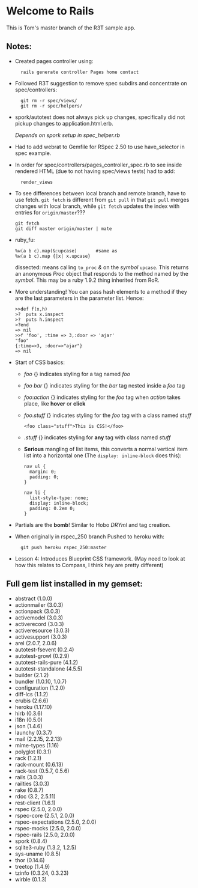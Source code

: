 # Welcome to Rails #

This is Tom's master branch of the R3T sample app.

## Notes: ##

* Created pages controller using:

		rails generate controller Pages home contact

* Followed R3T suggestion to remove spec subdirs and concentrate on spec/controllers:
		 
		git rm -r spec/views/
		git rm -r spec/helpers/

* spork/autotest does not always pick up changes, specifically did not pickup 
  changes to application.html.erb. 

	_Depends on spork setup in spec\_helper.rb_

* Had to add webrat to Gemfile for RSpec 2.50 to use have\_selector in spec example.
* In order for spec/controllers/pages\_controller\_spec.rb to see inside rendered HTML
  (due to not having spec/views tests) had to add:

		render_views

*	To see differences between local branch and remote branch, have to use fetch.  `git fetch` is 
  different from `git pull` in that `git pull` merges changes with local branch, while `git fetch` 
	updates the index with entries for `origin/master`???

		git fetch
		git diff master origin/master | mate

*	ruby\_fu:

		%w(a b c).map(&:upcase)       #same as
		%w(a b c).map {|x| x.upcase}
		
	dissected: means calling `to_proc` *&* on the *symbol* `upcase`. This returns an anonymous *Proc*
  object that responds to the method named by the *symbol*.  This may be a ruby 1.9.2 thing
 	inherited from RoR.

*	More understanding!  You can pass hash elements to a method if they are the last parameters
	in the parameter list. Hence:

		>>def f(x,h)
		>?  puts x.inspect
		>?  puts h.inspect
		>?end
		=> nil
		>>f 'foo', :time => 3,:door => 'ajar'
		"foo"
		{:time=>3, :door=>"ajar"}
		=> nil

*	Start of CSS basics:

	*	_foo_ {} indicates styling for a tag named _foo_
	*	_foo_ _bar_ {} indicates styling for the _bar_ tag nested inside a _foo_ tag
	*	_foo_:_action_ {} indicates styling for the _foo_ tag when _action_ takes place, like __hover__ or __click__
	*	_foo_._stuff_ {} indicates styling for the _foo_ tag with a class named _stuff_
			
			<foo class="stuff">This is CSS!</foo>

	*	._stuff_ {} indicates styling for **any** tag with class named _stuff_
	*	**Serious** mangling of list items, this converts a normal vertical item list into a horizontal one (The `display: inline-block` does this):
			
			nav ul {
			  margin: 0;
			  padding: 0;
			}

			nav li {
			  list-style-type: none;
			  display: inline-block;
			  padding: 0.2em 0;
			}

* Partials are the **bomb**!  Similar to Hobo _DRYml_ and tag creation.

* When originally in rspec\_250 branch Pushed to heroku with:
		
		git push heroku rspec_250:master

*	Lesson 4: Introduces Blueprint CSS framework.  (May need to look at how this relates to Compass, I think hey are pretty different)
		
## Full gem list installed in my gemset: ##

* abstract (1.0.0)
* actionmailer (3.0.3)
* actionpack (3.0.3)
* activemodel (3.0.3)
* activerecord (3.0.3)
* activeresource (3.0.3)
* activesupport (3.0.3)
* arel (2.0.7, 2.0.6)
* autotest-fsevent (0.2.4)
* autotest-growl (0.2.9)
* autotest-rails-pure (4.1.2)
* autotest-standalone (4.5.5)
* builder (2.1.2)
* bundler (1.0.10, 1.0.7)
* configuration (1.2.0)
* diff-lcs (1.1.2)
* erubis (2.6.6)
* heroku (1.17.10)
* hirb (0.3.6)
* i18n (0.5.0)
* json (1.4.6)
* launchy (0.3.7)
* mail (2.2.15, 2.2.13)
* mime-types (1.16)
* polyglot (0.3.1)
* rack (1.2.1)
* rack-mount (0.6.13)
* rack-test (0.5.7, 0.5.6)
* rails (3.0.3)
* railties (3.0.3)
* rake (0.8.7)
* rdoc (3.2, 2.5.11)
* rest-client (1.6.1)
* rspec (2.5.0, 2.0.0)
* rspec-core (2.5.1, 2.0.0)
* rspec-expectations (2.5.0, 2.0.0)
* rspec-mocks (2.5.0, 2.0.0)
* rspec-rails (2.5.0, 2.0.0)
* spork (0.8.4)
* sqlite3-ruby (1.3.2, 1.2.5)
* sys-uname (0.8.5)
* thor (0.14.6)
* treetop (1.4.9)
* tzinfo (0.3.24, 0.3.23)
* wirble (0.1.3)